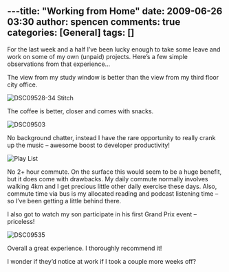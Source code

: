 ---title: "Working from Home"
date: 2009-06-26 03:30
author: spencen
comments: true
categories: [General]
tags: []
---
For the last week and a half I’ve been lucky enough to take some leave and work on some of my own (unpaid) projects. Here’s a few simple observations from that experience…
  

The view from my study window is better than the view from my third floor city office.
  

![DSC09528-34 Stitch](/images/DSC09528-34%20Stitch_3.jpg "DSC09528-34 Stitch") 
  

The coffee is better, closer and comes with snacks.
  

![DSC09503](/images/DSC09503_1.jpg "DSC09503") 
  

No background chatter, instead I have the rare opportunity to really crank up the music – awesome boost to developer productivity!
  

![Play List](/images/Play%20List_1.png "Play List") 
  

No 2+ hour commute. On the surface this would seem to be a huge benefit, but it does come with drawbacks. My daily commute normally involves walking 4km and I get precious little other daily exercise these days. Also, commute time via bus is my allocated reading and podcast listening time – so I’ve been getting a little behind there.
  

I also got to watch my son participate in his first Grand Prix event – priceless!
  

![DSC09535](/images/DSC09535_1.jpg "DSC09535") 
  

Overall a great experience. I thoroughly recommend it!
  

I wonder if they’d notice at work if I took a couple more weeks off?


